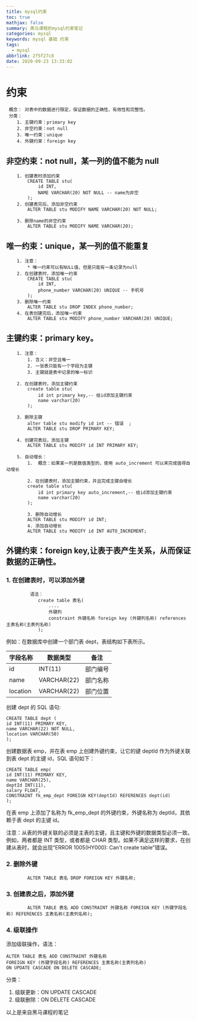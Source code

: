 ```yaml
---
title: mysql约束
toc: true
mathjax: false
summary: 黑马课程的mysql约束笔记
categories: mysql
keywords: mysql 基础 约束
tags:
  - mysql
abbrlink: 2f5f27c8
date: 2020-09-23 13:33:02
---
```


# 约束

     概念： 对表中的数据进行限定，保证数据的正确性、有效性和完整性。
     分类：
    	1. 主键约束：primary key
    	2. 非空约束：not null
    	3. 唯一约束：unique
    	4. 外键约束：foreign key

<!--more-->

## 非空约束：not null，某一列的值不能为 null

    	1. 创建表时添加约束
    		CREATE TABLE stu(
    			id INT,
    			NAME VARCHAR(20) NOT NULL -- name为非空
    		);
    	2. 创建表完后，添加非空约束
    		ALTER TABLE stu MODIFY NAME VARCHAR(20) NOT NULL;

    	3. 删除name的非空约束
    		ALTER TABLE stu MODIFY NAME VARCHAR(20);

## 唯一约束：unique，某一列的值不能重复

    	1. 注意：
    		* 唯一约束可以有NULL值，但是只能有一条记录为null
    	2. 在创建表时，添加唯一约束
    		CREATE TABLE stu(
    			id INT,
    			phone_number VARCHAR(20) UNIQUE -- 手机号
    		);
    	3. 删除唯一约束
    		ALTER TABLE stu DROP INDEX phone_number;
    	4. 在表创建完后，添加唯一约束
    		ALTER TABLE stu MODIFY phone_number VARCHAR(20) UNIQUE;

## 主键约束：primary key。

    	1. 注意：
    		1. 含义：非空且唯一
    		2. 一张表只能有一个字段为主键
    		3. 主键就是表中记录的唯一标识

    	2. 在创建表时，添加主键约束
    		create table stu(
    			id int primary key,-- 给id添加主键约束
    			name varchar(20)
    		);

    	3. 删除主键
    		alter table stu modify id int -- 错误  ;
    		ALTER TABLE stu DROP PRIMARY KEY;

    	4. 创建完表后，添加主键
    		ALTER TABLE stu MODIFY id INT PRIMARY KEY;

        5. 自动增长：
    		1.  概念：如果某一列是数值类型的，使用 auto_increment 可以来完成值得自动增长

    		2. 在创建表时，添加主键约束，并且完成主键自增长
    		create table stu(
    			id int primary key auto_increment,-- 给id添加主键约束
    			name varchar(20)
    		);

    		3. 删除自动增长
    		ALTER TABLE stu MODIFY id INT;
    		4. 添加自动增长
    		ALTER TABLE stu MODIFY id INT AUTO_INCREMENT;

## 外键约束：foreign key,让表于表产生关系，从而保证数据的正确性。

### 1. 在创建表时，可以添加外键

    		 语法：
    			create table 表名(
    				....
    				外键列
    				constraint 外键名称 foreign key (外键列名称) references 主表名称(主表列名称)
    			);

例如：在数据库中创建一个部门表 dept，表结构如下表所示。

| 字段名称 | 数据类型    | 备注     |
| -------- | ----------- | -------- |
| id       | INT(11)     | 部门编号 |
| name     | VARCHAR(22) | 部门名称 |
| location | VARCHAR(22) | 部门位置 |

创建 dept 的 SQL 语句:

    CREATE TABLE dept (
    id INT(11) PRIMARY KEY,
    name VARCHAR(22) NOT NULL,
    location VARCHAR(50)
    );

创建数据表 emp，并在表 emp 上创建外键约束，让它的键 deptId 作为外键关联到表 dept 的主键 id，SQL 语句如下：

    CREATE TABLE emp(
    id INT(11) PRIMARY KEY,
    name VARCHAR(25),
    deptId INT(11),
    salary FLOAT,
    CONSTRAINT fk_emp_dept FOREIGN KEY(deptId) REFERENCES dept(id)
    );

在表 emp 上添加了名称为 fk_emp_dept 的外键约束，外键名称为 deptId，其依赖于表 dept 的主键 id。

注意：从表的外键关联的必须是主表的主键，且主键和外键的数据类型必须一致。例如，两者都是 INT 类型，或者都是 CHAR 类型。如果不满足这样的要求，在创建从表时，就会出现“ERROR 1005(HY000): Can't create table”错误。

### 2. 删除外键

    		ALTER TABLE 表名 DROP FOREIGN KEY 外键名称;

### 3. 创建表之后，添加外键

    		ALTER TABLE 表名 ADD CONSTRAINT 外键名称 FOREIGN KEY (外键字段名称) REFERENCES 主表名称(主表列名称);



### 4. 级联操作

添加级联操作，语法：

    ALTER TABLE 表名 ADD CONSTRAINT 外键名称
    FOREIGN KEY (外键字段名称) REFERENCES 主表名称(主表列名称)
    ON UPDATE CASCADE ON DELETE CASCADE;

分类：

1. 级联更新：ON UPDATE CASCADE
2. 级联删除：ON DELETE CASCADE

以上是来自黑马课程的笔记
